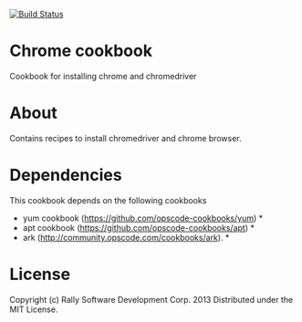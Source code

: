 [![Build Status](https://travis-ci.org/RallySoftware-cookbooks/chrome.png?branch=master)](https://travis-ci.org/RallySoftware-cookbooks/chrome)

# Chrome cookbook
Cookbook for installing chrome and chromedriver

# About
Contains recipes to install chromedriver and chrome browser.

# Dependencies
This cookbook depends on the following cookbooks

* yum cookbook (https://github.com/opscode-cookbooks/yum) *
* apt cookbook (https://github.com/opscode-cookbooks/apt) *
* ark (http://community.opscode.com/cookbooks/ark). *

# License
Copyright (c) Rally Software Development Corp. 2013
Distributed under the MIT License.
